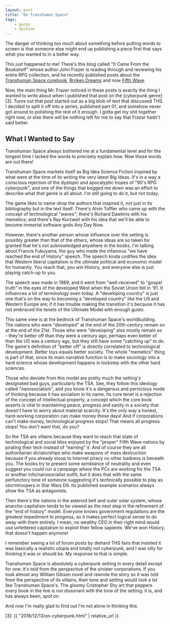 ```yaml
---
layout: post
title: "On Transhuman Space"
tags:
    - gurps
    - opinion
---
```


The danger of thinking too much about something before putting words to screen
is that someone else might end up publishing a piece first that says what you
wanted to in a better way.

This just happened to me! There's this blog called "It Came From the Bookshelf"
whose author John Frazer is reading through and reviewing his entire RPG
collection, and he recently published posts about the [Transhuman Space
corebook][1], [Broken Dreams][2] and now [Fifth Wave][4].

Now, the main thing Mr. Frazer noticed in these posts is exactly the thing I
wanted to write about when I published that post on the [cyberpunk
genre][3]. Turns out that post started out as a big blob of text that discussed
THS. I decided to split it off into a series, published part 01, and somehow
never got around to polishing the rest of it enough. I gotta get my shit
together right now, or else there will be nothing left for me to say that Frazer
hadn't said better.

## What I Wanted to Say

Transhuman Space always bothered me at a fundamental level and for the longest
time I lacked the words to precisely explain how. Now those words are out there!

Transhuman Space markets itself as Big Idea Science Fiction inspired by what
were at the time of its writing the very latest Big Ideas. It's in a way a
conscious rejection of the dystopic and apocalyptic tropes of "90's RPG
cyberpunk", and one of the things that bogged me down was an effort to describe
what _that_ genre is all about. I'm still going to do it, but not today.

The game likes to name-drop the authors that inspired it, not just in its
bibliography but in the text itself. There's Alvin Toffler who came up with the
concept of technological "waves"; there's Richard Dawkins with his memetics; and
there's Ray Kurzweil with his idea that we'll be able to become immortal
software gods Any Day Now.

However, there's another person whose influence over the setting is possibly
greater than that of the others, whose ideas are so taken for granted that he's
not acknowledged anywhere in the books. I'm talking about Francis Fukuyama, the
guy who made the infamous "we have reached the end of History" speech. The
speech kinda codifies the idea that Western liberal capitalism is the ultimate
political and economic model for humanity. You reach that, you win History, and
everyone else is just playing catch-up to you.

The speech was made in 1989, and it went from "well-received" to "gospel truth"
in the eyes of the developed West when the Soviet Union fell in '91. It
influences a lot of terminology even today. A "developing country" is just one
that's on the way to becoming a "developed country" like the US and Western
Europe are; if it has trouble making the transition it's because it has not
embraced the tenets of the Ultimate Model with enough gusto.

This same view is at the bedrock of Transhuman Space's worldbuilding. The
nations who were "developed" at the end of the 20th century remain so at the end
of the 21st. Those who were "developing" also mostly remain so - they're better
off than they were a century ago, perhaps even better of than the US was a
century ago, but they still have some "catching up" to do. The game's definition
of "better off" is directly correlated to technological development. Better toys
equals better society. The whole "memetics" thing is part of that, since its
main narrative function is to make sociology into a hard science whose
development happens in lockstep with the other hard sciences.

Those who deviate from this model are pretty much the setting's designated bad
guys, particularly the TSA. See, they follow this ideology called
"nanosocialism", and you know it's a dangerous and pernicious mode of thinking
because it has socialism in its name. Its core tenet is a rejection of the
concept of intellectual property, a concept which the core book asserts is vital
to maintaining peace, progress and sanity in a society that doesn't have to
worry about material scarcity. It's the only way a honest, hard-working
corporation can make money these days! And if corporations can't make money,
technological progress stops! That means all progress stops! You don't want
that, do you?

So the TSA are villains because they want to reach that state of technological
and social bliss enjoyed by the "proper" Fifth Wave nations by pirating their
tech instead of "earning" it. And of course they are all authoritarian
dictatorships who make weapons of mass destruction because if you already stoop
to Internet piracy no other badness is beneath you. The books try to present
some semblance of neutrality and even suggest you could run a campaign where the
PCs are working for the TSA or another info/nanosocialist outfit, but it does
that with the same perfunctory tone of someone suggesting it's technically
possible to play as stormtroopers in Star Wars D6. Its published example
scenarios always show the TSA as antagonists.

Then there's the nations in the asteroid belt and outer solar system, whose
anarcho-capitalism tends to be viewed as the next step in the refinement of the
"end of history" model. Everyone knows government regulations are the greatest
impediment to progress, so it makes perfect logical sense to do away with them
entirely. I mean, no wealthy CEO in their right mind would use unfettered
capitalism to exploit their fellow sapients. We've won History, that doesn't
happen anymore!

I remember seeing a lot of forum posts by diehard THS fans that insisted it was
basically a realistic utopia and totally not cyberpunk, and I was silly for
thinking it was or should be. My response to that is simple.

Transhuman Space is absolutely a cyberpunk setting in every detail except for
one: it's told from the perspective of the sinister corporations. If you took
almost any William Gibson novel and rewrote the story so it was told from the
perspective of its villains, their tone and setting would look a lot like
Transhuman Space's. The gloomy Cristopher Shy art that peppers every book in the
line is not dissonant with the tone of the setting: it is, and has always been,
_spot on_.

And now I'm really glad to find out I'm not alone in thinking this.

[1]: http://www.itcamefromthebookshelf.com/2019/10/transhuman-space.html
[2]: http://www.itcamefromthebookshelf.com/2019/10/transhuman-space-broken-dreams.html
[4]: http://www.itcamefromthebookshelf.com/2019/10/transhuman-space-fifth-wave.html
[3]: {{ "2018/12/13/on-cyberpunk.html" | relative_url }}
